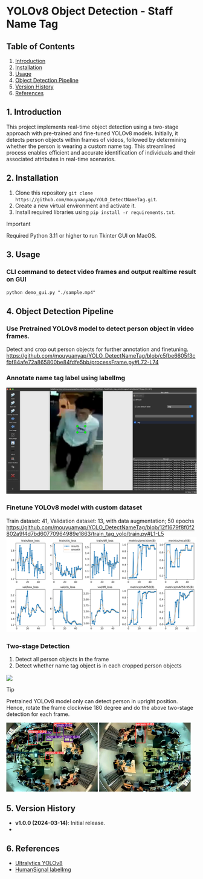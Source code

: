 # YOLOv8 Object Detection - Staff Name Tag

## Table of Contents
1. [Introduction](#1-introduction)
2. [Installation](#2-installation)
3. [Usage](#3-usage)
4. [Object Detection Pipeline](#4-object-detection-pipeline)
5. [Version History](#5-version-history)
6. [References](#6-references)

## 1. Introduction
This project implements real-time object detection using a two-stage approach with pre-trained and fine-tuned YOLOv8 models. Initially, it detects person objects within frames of videos, followed by determining whether the person is wearing a custom name tag. This streamlined process enables efficient and accurate identification of individuals and their associated attributes in real-time scenarios.

## 2. Installation
1. Clone this repository `git clone https://github.com/mouyuanyap/YOLO_DetectNameTag.git`.
2. Create a new virtual environment and activate it.
3. Install required libraries using `pip install -r requirements.txt`.

> [!IMPORTANT]
> Required Python 3.11 or higher to run Tkinter GUI on MacOS.

## 3. Usage
### CLI command to detect video frames and output realtime result on GUI
```
python demo_gui.py "./sample.mp4"
```

###

## 4. Object Detection Pipeline
### Use Pretrained YOLOv8 model to detect person object in video frames.
Detect and crop out person objects for further annotation and finetuning.
https://github.com/mouyuanyap/YOLO_DetectNameTag/blob/c5fbe6605f3cfbf84afe72a865800be84fdfe5bb/processFrame.py#L72-L74

### Annotate name tag label using labelImg
![Screenshot of annotating using labelImg](https://github.com/mouyuanyap/YOLO_DetectNameTag/blob/9cb9ab9f044e9db2ace3408183ee8cfb1e441fa3/docs/Screenshot-labelImg.png)

### Finetune YOLOv8 model with custom dataset
Train dataset: 41, Validation dataset: 13, with data augmentation; 50 epochs 
https://github.com/mouyuanyap/YOLO_DetectNameTag/blob/12f1679f8f0f2802a9f4d7bd60770964989e1863/train_tag_yolo/train.py#L1-L5
![Finetune training result](https://github.com/mouyuanyap/YOLO_DetectNameTag/blob/fd9148736d00c645373aec2ba8d944f82e770d32/train_tag_yolo/runs/detect/train4/results.png)

### Two-stage Detection 
1. Detect all person objects in the frame
2. Detect whether name tag object is in each cropped person objects

<img align="center" width="75%" src="https://github.com/mouyuanyap/YOLO_DetectNameTag/blob/12f1679f8f0f2802a9f4d7bd60770964989e1863/docs/GUI-detection-video.gif">

> [!TIP]
> Pretrained YOLOv8 model only can detect person in upright position.
> Hence, rotate the frame clockwise 180 degree and do the above two-stage detection for each frame.

<img src="https://github.com/mouyuanyap/YOLO_DetectNameTag/blob/12f1679f8f0f2802a9f4d7bd60770964989e1863/docs/Screenshot-YOLO-inference-norotate.jpg" width="48%" > <img src="https://github.com/mouyuanyap/YOLO_DetectNameTag/blob/12f1679f8f0f2802a9f4d7bd60770964989e1863/docs/Screenshot-YOLO-inference-rotate.jpg" width="48%" >



## 5. Version History
- **v1.0.0 (2024-03-14)**: Initial release.
- 
## 6. References
- [Ultralytics YOLOv8](https://github.com/ultralytics/ultralytics)
- [HumanSignal labelImg](https://github.com/HumanSignal/labelImg)
